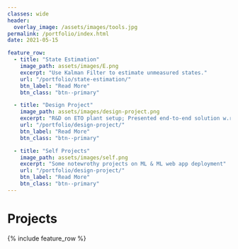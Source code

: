 ```yaml
---
classes: wide
header:
  overlay_image: /assets/images/tools.jpg
permalink: /portfolio/index.html
date: 2021-05-15

feature_row:
  - title: "State Estimation"
    image_path: assets/images/E.png
    excerpt: "Use Kalman Filter to estimate unmeasured states."
    url: "/portfolio/state-estimation/"
    btn_label: "Read More"
    btn_class: "btn--primary"	

  - title: "Design Project"
    image_path: assets/images/design-project.png 
    excerpt: "R&D on ETO plant setup; Presented end-to-end solution w.r.t plant development"
    url: "/portfolio/design-project/"
    btn_label: "Read More"
    btn_class: "btn--primary"	

  - title: "Self Projects"
    image_path: assets/images/self.png
    excerpt: "Some notewrothy projects on ML & ML web app deployment"
    url: "/portfolio/design-project/"
    btn_label: "Read More"
    btn_class: "btn--primary"	
---
```


# Projects
<p> <p>

{% include feature_row %}

<!------------------------------- FOOTER --------------------------------->


